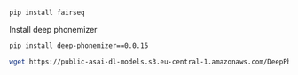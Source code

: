 
```bash
pip install fairseq
```

Install deep phonemizer

```bash
pip install deep-phonemizer==0.0.15

wget https://public-asai-dl-models.s3.eu-central-1.amazonaws.com/DeepPhonemizer/en_us_cmudict_forward.pt
```
